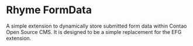 Rhyme FormData
=================

A simple extension to dynamically store submitted form data within Contao Open Source CMS. It is designed to be a simple replacement for the EFG extension.
